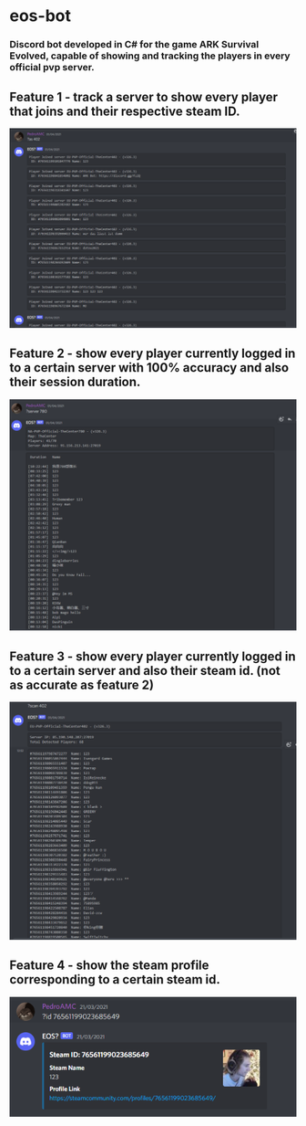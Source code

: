 # eos-bot
### Discord bot developed in C# for the game ARK Survival Evolved, capable of showing and tracking the players in every official pvp server.

## Feature 1 - track a server to show every player that joins and their respective steam ID.

![track](showcase/tracking_example.png)

## Feature 2 - show every player currently logged in to a certain server with 100% accuracy and also their session duration.

![server](showcase/server_example.png)

## Feature 3 - show every player currently logged in to a certain server and also their steam id. (not as accurate as feature 2)

![scan](showcase/scan_example.png)

## Feature 4 - show the steam profile corresponding to a certain steam id.

![id](showcase/id_example.png)
